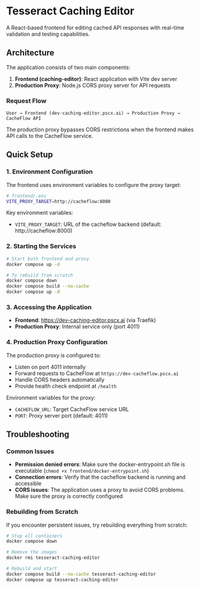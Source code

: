 # Tesseract Caching Editor

A React-based frontend for editing cached API responses with real-time validation and testing capabilities.

## Architecture

The application consists of two main components:

1. **Frontend (caching-editor)**: React application with Vite dev server
2. **Production Proxy**: Node.js CORS proxy server for API requests

### Request Flow

```
User → Frontend (dev-caching-editor.pscx.ai) → Production Proxy → CacheFlow API
```

The production proxy bypasses CORS restrictions when the frontend makes API calls to the CacheFlow service.

## Quick Setup

### 1. Environment Configuration

The frontend uses environment variables to configure the proxy target:

```bash
# frontend/.env
VITE_PROXY_TARGET=http://cacheflow:8000
```

Key environment variables:
- `VITE_PROXY_TARGET`: URL of the cacheflow backend (default: http://cacheflow:8000)

### 2. Starting the Services

```bash
# Start both frontend and proxy
docker compose up -d

# To rebuild from scratch
docker compose down
docker compose build --no-cache
docker compose up -d
```

### 3. Accessing the Application

- **Frontend**: https://dev-caching-editor.pscx.ai (via Traefik)
- **Production Proxy**: Internal service only (port 4011)

### 4. Production Proxy Configuration

The production proxy is configured to:
- Listen on port 4011 internally
- Forward requests to CacheFlow at `https://dev-cacheflow.pscx.ai`
- Handle CORS headers automatically
- Provide health check endpoint at `/health`

Environment variables for the proxy:
- `CACHEFLOW_URL`: Target CacheFlow service URL
- `PORT`: Proxy server port (default: 4011)

## Troubleshooting

### Common Issues

- **Permission denied errors**: Make sure the docker-entrypoint.sh file is executable (`chmod +x frontend/docker-entrypoint.sh`)
- **Connection errors**: Verify that the cacheflow backend is running and accessible
- **CORS issues**: The application uses a proxy to avoid CORS problems. Make sure the proxy is correctly configured

### Rebuilding from Scratch

If you encounter persistent issues, try rebuilding everything from scratch:

```bash
# Stop all containers
docker compose down

# Remove the images
docker rmi tesseract-caching-editor

# Rebuild and start
docker compose build --no-cache tesseract-caching-editor
docker compose up tesseract-caching-editor
```